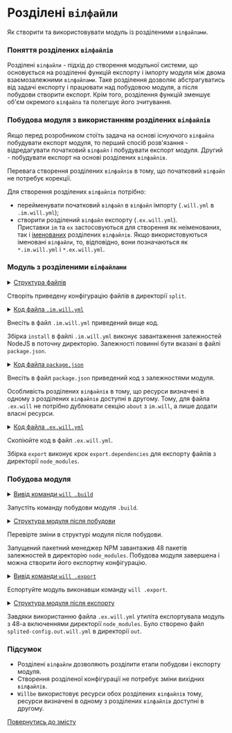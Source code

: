 # Розділені <code>вілфайли</code>

Як створити та використовувати модуль із розділеними <code>вілфайлами</code>.

### Поняття розділених `вілфайлів`

Розділені `вілфайли` - підхід до створення модульної системи, що основується на розділенні функцій експорту і імпорту модуля між двома взаємозалежними `вілфайлами`. Таке розділення дозволяє абстрагуватись від задачі експорту і працювати над побудовою модуля, а після побудови створити експорт. Крім того, розділення функцій зменшує об'єм окремого `вілфайла` та полегшує його зчитування. 

### Побудова модуля з використанням розділених `вілфайлів`

Якщо перед розробником стоїть задача на основі існуючого `вілфайла` побудувати експорт модуля, то перший спосіб розв'язання - відредагувати початковий `вілфайл` і побудувати експорт модуля. Другий - побудувати експорт на основі розділених `вілфайлів`.  

Перевага створення розділених `вілфайлів` в тому, що  початковий `вілфайл` не потребує корекції.  

Для створення розділених `вілфайлів` потрібно:   
- перейменувати початковий `вілфайл` в `вілфайл` імпорту (`.will.yml` в `.im.will.yml`);  
- створити розділений `вілфайл` експорту (`.ex.will.yml`).  
Приставки `im` та `ex` застосовуються для створення як неіменованих, так і [іменованих](WillFileNamed.md) розділених `вілфайлів`. Якщо використовуються іменовані `вілфайли`, то, відповідно, вони позначаються як `*.im.will.yml` i `*.ex.will.yml`.

### Модуль з розділеними `вілфайлами`    

<details>
  <summary><u>Структура файлів</u></summary>
    
```
split
  ├── package.json
  ├── .ex.will.yml
  └── .im.will.yml 

```

</details>

Створіть приведену конфігурацію файлів в директорії `split`.

<details>
  <summary><u>Код файла <code>.im.will.yml</code></u></summary>

```yaml
about :

  name : splited-config
  description : "Splited module config"
  version : 0.0.1

step :

  npm.install :
    currentPath : '.'
    shell : npm install

build :

  install:
    criterion :
      default : 1
    steps :
      - npm.install

```

</details>

Внесіть в файл `.im.will.yml` приведений вище код. 

Збірка `install` в файлі `.im.will.yml` виконує завантаження залежностей NodeJS в поточну директорію. Залежності повинні бути вказані в файлі `package.json`. 

<details>
    <summary><u>Код файла <code>package.json</code></u></summary>

``` json
{
  "name": "npmUsing",
  "dependencies": {
    "express": ""
  }
}

```

</details>

Внесіть в файл `package.json` приведений код з залежностями модуля.

Особливість розділених `вілфайлів` в тому, що ресурси визначені в одному з розділених `вілфайлів` доступні в другому. Тому, для файла `.ex.will` не потрібно дублювати секцію `about` з `im.will`, а лише додати власні ресурси.  

<details>
  <summary><u>Код файла <code>.ex.will.yml</code></u></summary>

```yaml
path :

  out : 'out'
  filesToExport : './node_modules/*'

step  :

  export.dependencies :
    inherit : module.export
    export : path::filesToExport
    tar : 0

build :

  export :
    criterion :
      default : 1
      export : 1
    steps :
      - export.dependencies
          
```

</details>

Скопіюйте код в файл `.ex.will.yml`.

Збірка `export` виконує крок `export.dependencies` для експорту файлів з директорії `node_modules`.

### Побудова модуля 

<details>
  <summary><u>Вивід команди <code>will .build</code></u></summary>

```
[user@user ~]$ will .build 
...
. Read 2 will-files in 0.123s
...
  Building module::splited-config / build::install
 > npm install 
...
added 48 packages from 36 contributors and audited 121 packages in 8.733s
found 0 vulnerabilities

  Built module::splited-config / build::install in 10.733s

```

</details>

Запустіть команду побудови модуля `.build`.

<details>
  <summary><u>Структура модуля після побудови</u></summary>

```
split
  ├── node_modules
  │         ├── ...
  │         ├── ...
  │
  ├── package.json
  ├── package-lock.json
  ├── .ex.will.yml
  └── .im.will.yml

```

</details>

Перевірте зміни в структурі модуля після побудови.

Запущений пакетний менеджер NPM завантажив 48 пакетів залежностей в директорію `node_modules`. Побудова модуля завершена і можна створити його експортну конфігурацію.

<details>
  <summary><u>Вивід команди <code>will .export</code></u></summary>

```
[user@user ~]$ will .export
...
 . Read 2 will-files in 0.131s

  Exporting module::splited-config / build::export
   + Write out will-file /path_to_files/out/splited-config.out.will.yml
   + Exported export with 48 files in 2.108s
  Exported module::splited-config / build::export in 2.155s

```

</details>

Еспортуйте модуль виконавши команду `will .export`. 

<details>
  <summary><u>Структура модуля після експорту</u></summary>

```
split
  ├── node_modules
  │         ├── ...
  │         ├── ...
  ├── out
  │    └── splited-config.out.will.yml
  │ 
  ├── package.json
  ├── package-lock.json
  ├── .ex.will.yml
  └── .im.will.yml

```

</details>

Завдяки використанню файла `.ex.will.yml` утиліта експортувала модуль з 48-а включеннями директорії `node_modules`. Було створено файл `splited-config.out.will.yml` в директорії `out`.   

### Підсумок  

- Розділені `вілфайли` дозволяють розділити етапи побудови і експорту модуля.  
- Створення розділеної конфігурації не потребує зміни вихідних `вілфайлів`.
- `Willbe` використовує ресурси обох розділених `вілфайлів` тому, ресурси визначені в одному з розділених `вілфайлів` доступні в другому.
 
[Повернутись до змісту](../README.md#tutorials)